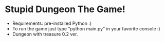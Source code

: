 # Stupid Dungeon The Game!
- Requirements: pre-installed Python :)
- To run the game just type "python main.py" in your favorite console :)
- Dungeon with treasure 0.2 ver.
